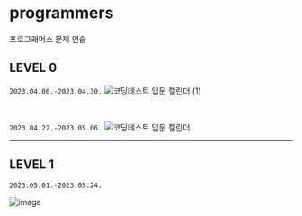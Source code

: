 # programmers
프로그래머스 문제 연습

## LEVEL 0
`2023.04.06.-2023.04.30.`
![코딩테스트 입문 캘린더 (1)](https://user-images.githubusercontent.com/52357071/236615937-e9f26e57-cf24-40e9-b40d-19cb3b617715.png)

<br/>

`2023.04.22.-2023.05.06.`
![코딩테스트 입문 캘린더](https://user-images.githubusercontent.com/52357071/236615945-62899ce3-74cf-4c3a-bf6c-59807cbb5a07.png)

***

## LEVEL 1
`2023.05.01.-2023.05.24.`

![image](https://github.com/dangdangs0/programmers/assets/52357071/22f9dc23-8b6c-471a-85fe-964e512b5b4c)
